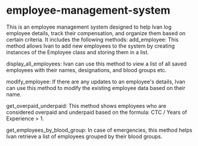 # employee-management-system
This is an employee management system designed to help Ivan log employee details, track their compensation,
and organize them based on certain criteria. 
 It includes the following methods:
 add_employee: This method allows Ivan to add new employees to the system by creating instances of the Employee class and storing them in a list.

display_all_employees: Ivan can use this method to view a list of all saved employees with their names, designations, and blood groups etc.

modify_employee: If there are any updates to an employee's details, Ivan can use this method to modify the existing employee data based on their name.

get_overpaid_underpaid: This method shows  employees who are considered overpaid and underpaid based on the formula: CTC / Years of Experience > 1.

get_employees_by_blood_group: In case of emergencies, this method helps Ivan retrieve a list of employees grouped by their blood groups.
